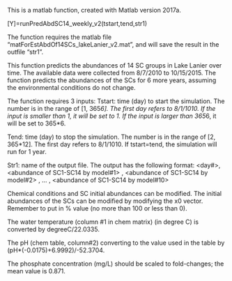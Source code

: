 This is a matlab function, created with Matlab version 2017a.

[Y]=runPredAbdSC14_weekly_v2(tstart,tend,str1)

The function requires the matlab file “matForEstAbdOf14SCs_lakeLanier_v2.mat”, and will save the result in the outfile “str1”.

This function predicts the abundances of 14 SC groups in Lake Lanier over time. The available data were collected from 8/7/2010 to 10/15/2015. The function predicts the abundances of the SCs for 6 more years, assuming the environmental conditions do not change.

The function requires 3 inputs:
Tstart: time (day) to start the simulation. The number is in the range of [1, 365*6]. The first day refers to 8/1/1010. If the input is smaller than 1, it will be set to 1. If the input is larger than 365*6, it will be set to 365*6.

Tend: time (day) to stop the simulation. The number is in the range of [2, 365*12]. The first day refers to 8/1/1010. If tstart=tend, the simulation will run for 1 year.

Str1: name of the output file. The output has the following format: <day#>, <abundance of SC1-SC14 by model#1> , <abundance of SC1-SC14 by model#2> , … ,  <abundance of SC1-SC14 by model#10>
    
	
Chemical conditions and SC initial abundances can be modified. 
The initial abundances of the SCs can be modified by modifying the x0 vector. Remember to put in % value (no more than 100 or less than 0).

The water temperature (column #1 in chem matrix) (in degree C) is converted by degreeC/22.0335.

The pH (chem table, column#2) converting to the value used in the table by (pH*(-0.0175)+6.9992)/-52.3704.

The phosphate concentration (mg/L) should be scaled to fold-changes; the mean value is 0.871.
